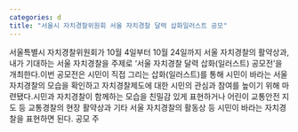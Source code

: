 ```yaml
---
categories: d
title: "서울시 자치경찰위원회 서울 자치경찰 달력 삽화일러스트 공모"
---
```

서울특별시 자치경찰위원회가 10월 4일부터 10월 24일까지 서울 자치경찰의 활약상과, 내가 기대하는 서울 자치경찰을 주제로 ‘서울 자치경찰 달력 삽화(일러스트) 공모전’을 개최한다.이번 공모전은 시민이 직접 그리는 삽화(일러스트)를 통해 시민이 바라는 서울 자치경찰의 모습을 확인하고 자치경찰제도에 대한 시민의 관심과 참여를 높이기 위해 마련됐다.시민과 자치경찰이 함께하는 모습을 친밀감 있게 표현하거나 어린이 교통안전 지도 등 교통경찰의 현장 활약상과 기타 서울 자치경찰의 활동상 등 시민이 바라는 자치경찰을 표현하면 된다. 공모 주
